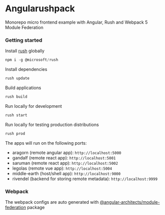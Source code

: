 # Angularushpack
Monorepo micro frontend example with Angular, Rush and Webpack 5 Module Federation

### Getting started

Install [rush](https://rushjs.io/) globally
```javascript
npm i -g @microsoft/rush
```

Install dependencies
```javascript
rush update
```

Build applications
```javascript
rush build
```

Run locally for development
```javascript
rush start
```

Run locally for testing production distributions
```javascript
rush prod
```

The apps will run on the following ports:
- aragorn (remote angular app): `http://localhost:5000`
- gandalf (remote react app): `http://localhost:5001`
- saruman (remote react app): `http://localhost:5002`
- legolas (remote vue app): `http://localhost:5004`
- middle-earth (host/shell app): `http://localhost:9000`
- rivendel (backend for storing remote metadata): `http://localhost:9999`

### Webpack
The webpack configs are auto generated with [@angular-architects/module-federation](https://github.com/angular-architects/module-federation-plugin) package
